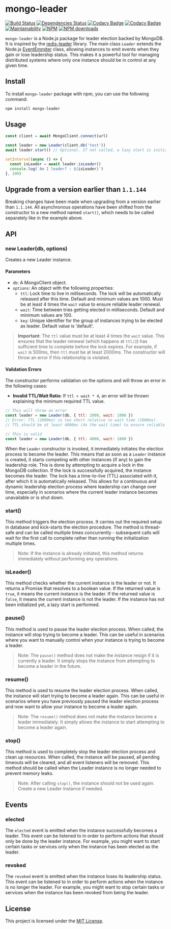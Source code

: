 # mongo-leader

[![Build Status](https://img.shields.io/github/actions/workflow/status/andrewmolyuk/mongo-leader/build.yml)](https://github.com/andrewmolyuk/mongo-leader/actions/workflows/build.yml)
[![Dependencies Status](https://badges.depfu.com/badges/0ef074dc6382d73db38b144ba8a1b938/overview.svg)](https://depfu.com/github/andrewmolyuk/mongo-leader?project_id=40081)
[![Codacy Badge](https://app.codacy.com/project/badge/Grade/3b010767baf5402b90ce45239a11d977)](https://app.codacy.com/gh/andrewmolyuk/mongo-leader/dashboard?utm_source=gh&utm_medium=referral&utm_content=&utm_campaign=Badge_grade)
[![Codacy Badge](https://app.codacy.com/project/badge/Coverage/3b010767baf5402b90ce45239a11d977)](https://app.codacy.com/gh/andrewmolyuk/mongo-leader/dashboard?utm_source=gh&utm_medium=referral&utm_content=&utm_campaign=Badge_coverage)[![Maintainability](https://img.shields.io/codeclimate/maintainability/andrewmolyuk/mongo-leader)](https://codeclimate.com/github/andrewmolyuk/mongo-leader/maintainability)
[![NPM](https://img.shields.io/npm/v/mongo-leader.svg?style=flat)](http://npm.im/mongo-leader)
[![NPM downloads](http://img.shields.io/npm/dw/mongo-leader.svg?style=flat)](http://npm.im/mongo-leader)

`mongo-leader` is a Node.js package for leader election backed by MongoDB. It is inspired by the [redis-leader](https://github.com/pierreinglebert/redis-leader) library. The main class `Leader` extends the Node.js [EventEmmiter](https://nodejs.org/api/events.html#events_class_eventemitter) class, allowing instances to emit events when they gain or lose leadership status. This makes it a powerful tool for managing distributed systems where only one instance should be in control at any given time.

## Install

To install `mongo-leader` package with npm, you can use the following command:

```bash
npm install mongo-leader
```

## Usage

```javascript
const client = await MongoClient.connect(url)

const leader = new Leader(client.db('test'))
await leader.start() // Optional. If not called, a lazy start is initiated when isLeader is called for the first time.

setInterval(async () => {
  const isLeader = await leader.isLeader()
  console.log(`Am I leader? : ${isLeader}`)
}, 100)
```

## Upgrade from a version earlier than `1.1.144`

Breaking changes have been made when upgrading from a version earlier than `1.1.144`. All asynchronous operations have been shifted from the constructor to a new method named `start()`, which needs to be called separately like in the example above.

## API

### new Leader(db, options)

Creates a new Leader instance.

#### Parameters

- `db`: A MongoClient object.
- `options`: An object with the following properties:
  - `ttl`: Lock time to live in milliseconds. The lock will be automatically released after this time. Default and minimum values are 1000. Must be at least 4 times the `wait` value to ensure reliable leader renewal.
  - `wait`: Time between tries getting elected in milliseconds. Default and minimum values are 100.
  - `key`: Unique identifier for the group of instances trying to be elected as leader. Default value is 'default'.

> **Important**: The `ttl` value must be at least 4 times the `wait` value. This ensures that the leader renewal (which happens at `ttl/2`) has sufficient time to complete before the lock expires. For example, if `wait` is 500ms, then `ttl` must be at least 2000ms. The constructor will throw an error if this relationship is violated.

#### Validation Errors

The constructor performs validation on the options and will throw an error in the following cases:

- **Invalid TTL/Wait Ratio**: If `ttl < wait * 4`, an error will be thrown explaining the minimum required TTL value.

```javascript
// This will throw an error
const leader = new Leader(db, { ttl: 2000, wait: 1000 }) 
// Error: TTL (2000ms) is too short relative to wait time (1000ms). 
// TTL should be at least 4000ms (4x the wait time) to ensure reliable leader renewal.

// This is valid
const leader = new Leader(db, { ttl: 4000, wait: 1000 }) 
```

When the `Leader` constructor is invoked, it immediately initiates the election process to become the leader. This means that as soon as a `Leader` instance is created, it starts competing with other instances (if any) to gain the leadership role. This is done by attempting to acquire a lock in the MongoDB collection. If the lock is successfully acquired, the instance becomes the leader. The lock has a time-to-live (TTL) associated with it, after which it is automatically released. This allows for a continuous and dynamic leadership election process where leadership can change over time, especially in scenarios where the current leader instance becomes unavailable or is shut down.

### start()

This method triggers the election process. It carries out the required setup in database and kick-starts the election procedure. The method is thread-safe and can be called multiple times concurrently - subsequent calls will wait for the first call to complete rather than running the initialization multiple times.

> Note: If the instance is already initiated, this method returns immediately without performing any operations.

### isLeader()

This method checks whether the current instance is the leader or not. It returns a Promise that resolves to a boolean value. If the returned value is `true`, it means the current instance is the leader. If the returned value is `false`, it means the current instance is not the leader. If the instance has not been initialized yet, a lazy start is performed.

### pause()

This method is used to pause the leader election process. When called, the instance will stop trying to become a leader. This can be useful in scenarios where you want to manually control when your instance is trying to become a leader.

> Note: The `pause()` method does not make the instance resign if it is currently a leader. It simply stops the instance from attempting to become a leader in the future.

### resume()

This method is used to resume the leader election process. When called, the instance will start trying to become a leader again. This can be useful in scenarios where you have previously paused the leader election process and now want to allow your instance to become a leader again.

> Note: The `resume()` method does not make the instance become a leader immediately. It simply allows the instance to start attempting to become a leader again.

### stop()

This method is used to completely stop the leader election process and clean up resources. When called, the instance will be paused, all pending timeouts will be cleared, and all event listeners will be removed. This method should be called when the Leader instance is no longer needed to prevent memory leaks.

> Note: After calling `stop()`, the instance should not be used again. Create a new Leader instance if needed.

## Events

### elected

The `elected` event is emitted when the instance successfully becomes a leader. This event can be listened to in order to perform actions that should only be done by the leader instance. For example, you might want to start certain tasks or services only when the instance has been elected as the leader.

### revoked

The `revoked` event is emitted when the instance loses its leadership status. This event can be listened to in order to perform actions when the instance is no longer the leader. For example, you might want to stop certain tasks or services when the instance has been revoked from being the leader.

## License

This project is licensed under the [MIT License](https://github.com/andrewmolyuk/mongo-leader/blob/master/LICENSE).
